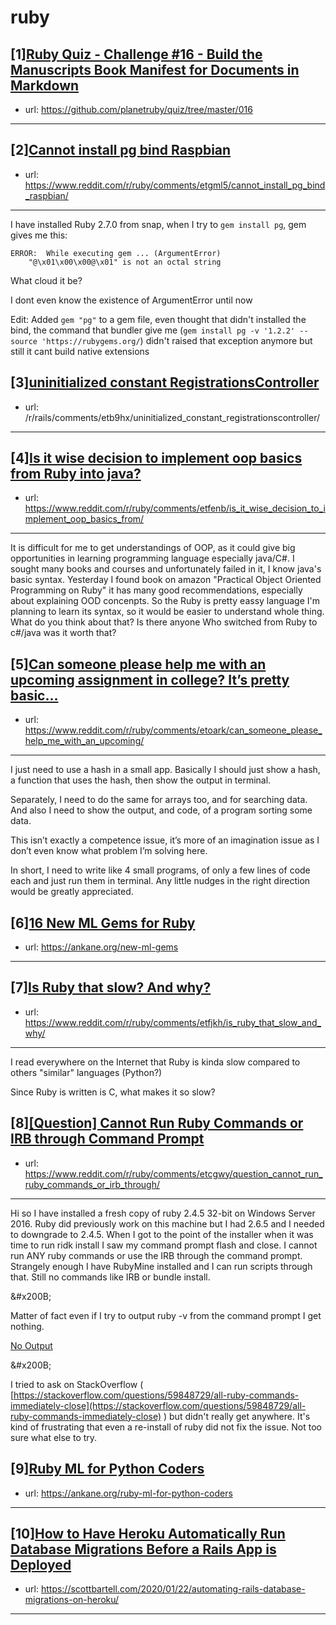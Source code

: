 # ruby
## [1][Ruby Quiz - Challenge #16 - Build the Manuscripts Book Manifest for Documents in Markdown](https://www.reddit.com/r/ruby/comments/etehqg/ruby_quiz_challenge_16_build_the_manuscripts_book/)
- url: https://github.com/planetruby/quiz/tree/master/016
---

## [2][Cannot install pg bind Raspbian](https://www.reddit.com/r/ruby/comments/etgml5/cannot_install_pg_bind_raspbian/)
- url: https://www.reddit.com/r/ruby/comments/etgml5/cannot_install_pg_bind_raspbian/
---
I have installed Ruby 2.7.0 from snap, when I try to `gem install pg`, gem gives me this:
```
ERROR:  While executing gem ... (ArgumentError)
    "@\x01\x00\x00@\x01" is not an octal string
```

What cloud it be?

I dont even know the existence of ArgumentError until now


Edit:
Added `gem "pg"` to a gem file, even thought that didn't installed the bind, the command that bundler give me (`gem install pg -v '1.2.2' --source 'https://rubygems.org/`) didn't raised that exception anymore but still it cant build native extensions
## [3][uninitialized constant RegistrationsController](https://www.reddit.com/r/ruby/comments/etdgqa/uninitialized_constant_registrationscontroller/)
- url: /r/rails/comments/etb9hx/uninitialized_constant_registrationscontroller/
---

## [4][Is it wise decision to implement oop basics from Ruby into java?](https://www.reddit.com/r/ruby/comments/etfenb/is_it_wise_decision_to_implement_oop_basics_from/)
- url: https://www.reddit.com/r/ruby/comments/etfenb/is_it_wise_decision_to_implement_oop_basics_from/
---
It is difficult for me to get understandings of OOP, as it could give big opportunities in learning programming language especially java/C#. I sought many books and courses and unfortunately failed in it, I know java's basic syntax. Yesterday I found book on amazon "Practical Object Oriented Programming on Ruby" it has many good recommendations, especially about explaining OOD concenpts. So the Ruby is pretty eassy language I'm planning to learn its syntax, so it would be easier to understand whole thing. What do you think about that? Is there anyone Who switched from Ruby to c#/java was it worth that?
## [5][Can someone please help me with an upcoming assignment in college? It’s pretty basic...](https://www.reddit.com/r/ruby/comments/etoark/can_someone_please_help_me_with_an_upcoming/)
- url: https://www.reddit.com/r/ruby/comments/etoark/can_someone_please_help_me_with_an_upcoming/
---
I just need to use a hash in a small app. Basically I should just show a hash, a function that uses the hash, then show the output in terminal.  
  
Separately, I need to do the same for arrays too, and for searching data. And also I need to show the output, and code, of a program sorting some data.  
   
This isn’t exactly a competence issue, it’s more of an imagination issue as I don’t even know what problem I’m solving here.  
  
In short, I need to write like 4 small programs, of only a few lines of code each and just run them in terminal. Any little nudges in the right direction would be greatly appreciated.
## [6][16 New ML Gems for Ruby](https://www.reddit.com/r/ruby/comments/et2bvc/16_new_ml_gems_for_ruby/)
- url: https://ankane.org/new-ml-gems
---

## [7][Is Ruby that slow? And why?](https://www.reddit.com/r/ruby/comments/etfjkh/is_ruby_that_slow_and_why/)
- url: https://www.reddit.com/r/ruby/comments/etfjkh/is_ruby_that_slow_and_why/
---
I read everywhere on the Internet that Ruby is kinda slow compared to others "similar" languages (Python?)

Since Ruby is written is C, what makes it so slow?
## [8][[Question] Cannot Run Ruby Commands or IRB through Command Prompt](https://www.reddit.com/r/ruby/comments/etcgwy/question_cannot_run_ruby_commands_or_irb_through/)
- url: https://www.reddit.com/r/ruby/comments/etcgwy/question_cannot_run_ruby_commands_or_irb_through/
---
Hi so I have installed a fresh copy of ruby 2.4.5 32-bit on Windows Server 2016. Ruby did previously work on this machine but I had 2.6.5 and I needed to downgrade to 2.4.5. When I got to the point of the installer when it was time to run ridk install I saw my command prompt flash and close. I cannot run ANY ruby commands or use the IRB through the command prompt. Strangely enough I have RubyMine installed and I can run scripts through that. Still no commands like IRB or bundle install.

&amp;#x200B;

Matter of fact even if I try to output ruby -v from the command prompt I get nothing.

[No Output](https://preview.redd.it/srv805174rc41.png?width=256&amp;format=png&amp;auto=webp&amp;s=fce31c01d620cb6b6a70a39319c65b8d7c1beed1)

&amp;#x200B;

I tried to ask on StackOverflow ( [https://stackoverflow.com/questions/59848729/all-ruby-commands-immediately-close](https://stackoverflow.com/questions/59848729/all-ruby-commands-immediately-close) ) but didn't really get anywhere. It's kind of frustrating that even a re-install of ruby did not fix the issue. Not too sure what else to try.
## [9][Ruby ML for Python Coders](https://www.reddit.com/r/ruby/comments/et2bbh/ruby_ml_for_python_coders/)
- url: https://ankane.org/ruby-ml-for-python-coders
---

## [10][How to Have Heroku Automatically Run Database Migrations Before a Rails App is Deployed](https://www.reddit.com/r/ruby/comments/est6ks/how_to_have_heroku_automatically_run_database/)
- url: https://scottbartell.com/2020/01/22/automating-rails-database-migrations-on-heroku/
---

